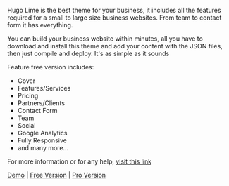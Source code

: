 Hugo Lime is the best theme for your business, it includes all the features required for a small to large size business websites. From team to contact form it has everything.

You can build your business website within minutes, all you have to download and install this theme and add your content with the JSON files, then just compile and deploy. It's as simple as it sounds

Feature free version includes:

* Cover
* Features/Services
* Pricing
* Partners/Clients
* Contact Form
* Team
* Social
* Google Analytics
* Fully Responsive
* and many more...

For more information or for any help, [visit this link](https://uicard.io/products/hugo-lime-free)

[Demo](http://demo.uicard.io/hugo-lime-free-demo) | [Free Version](https://uicard.io/products/hugo-lime) | [Pro Version](https://uicard.io/products/hugo-lime-pro)
